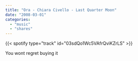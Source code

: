 ```yaml
---
title: "Ora - Chiara Civello - Last Quarter Moon"
date: "2008-03-01"
categories:
  - "music"
  - "shares"
---
```


{{< spotify type="track" id="03sdQo1Wc5VAfrQviKZrLS" >}}

You wont regret buying it
